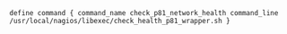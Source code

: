 <code>
  
define command
 {
        command_name check_p81_network_health
        command_line /usr/local/nagios/libexec/check_health_p81_wrapper.sh
 }
<code>
